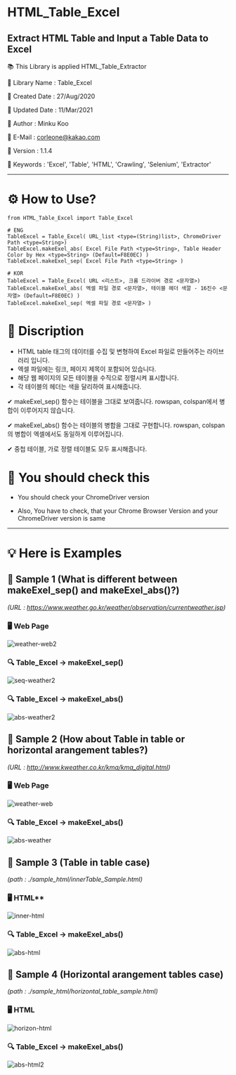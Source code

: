 # HTML_Table_Excel
## Extract HTML Table and Input a Table Data to Excel



📚 This Library is applied HTML_Table_Extractor


📌 Library Name : Table_Excel


📌 Created Date : 27/Aug/2020


📌 Updated Date : 11/Mar/2021


📌 Author : Minku Koo


📌 E-Mail : corleone@kakao.com


📌 Version : 1.1.4


📌 Keywords : 'Excel', 'Table', 'HTML', 'Crawling', 'Selenium', 'Extractor'


----------------------------------------------------------------------------------------------------------------------------

# ⚙ How to Use?
 ```
from HTML_Table_Excel import Table_Excel

# ENG
TableExcel = Table_Excel( URL_list <type=(String)list>, ChromeDriver Path <type=String>)
TableExcel.makeExel_abs( Excel File Path <type=String>, Table Header Color by Hex <type=String> (Default=F8E0EC) )
TableExcel.makeExel_sep( Excel File Path <type=String> )

# KOR
TableExcel = Table_Excel( URL <리스트>, 크롬 드라이버 경로 <문자열>)
TableExcel.makeExel_abs( 엑셀 파일 경로 <문자열>, 테이블 헤더 색깔 - 16진수 <문자열> (Default=F8E0EC) )
TableExcel.makeExel_sep( 엑셀 파일 경로 <문자열> )
```


# 📝 Discription

- HTML table 태그의 데이터를 수집 및 변형하여 Excel 파일로 만들어주는 라이브러리 입니다.
- 엑셀 파일에는 링크, 페이지 제목이 포함되어 있습니다.
- 해당 웹 페이지의 모든 테이블을 수직으로 정렬시켜 표시합니다.
- 각 테이블의 헤더는 색을 달리하여 표시해줍니다.

✔ makeExel_sep() 함수는 테이블을 그대로 보여줍니다. rowspan, colspan에서 병합이 이루어지지 않습니다.

✔ makeExel_abs() 함수는 테이블의 병합을 그대로 구현합니다. rowspan, colspan의 병합이 엑셀에서도 동일하게 이루어집니다.

✔ 중첩 테이블, 가로 정렬 테이블도 모두 표시해줍니다.


# 📢 You should check this

- You should check your ChromeDriver version

- Also, You have to check, that your Chrome Browser Version and your ChromeDriver version is same


----------------------------------------------------------------------------------------------------------------------------

# 💡 Here is Examples

## 📍 Sample 1 (What is different between makeExel_sep() and makeExel_abs()?) ##
*(URL : https://www.weather.go.kr/weather/observation/currentweather.jsp)*


### 🖥 Web Page ###
![weather-web2](https://user-images.githubusercontent.com/25974226/110779854-60cb0800-82a7-11eb-8571-faefdcbe8316.PNG)

### 🔍 Table_Excel -> makeExel_sep() ###
![seq-weather2](https://user-images.githubusercontent.com/25974226/110779541-ffa33480-82a6-11eb-9fce-b2911b81a371.PNG)

### 🔍 Table_Excel -> makeExel_abs() ###
![abs-weather2](https://user-images.githubusercontent.com/25974226/110779532-fd40da80-82a6-11eb-9ebc-8ad580711d0d.PNG)


## 📍 Sample 2 (How about Table in table or horizontal arangement tables?) ##
*(URL : http://www.kweather.co.kr/kma/kma_digital.html)*


### 🖥 Web Page ###
![weather-web](https://user-images.githubusercontent.com/25974226/110779543-ffa33480-82a6-11eb-9f6e-8bc7a1c1d682.PNG)

### 🔍 Table_Excel -> makeExel_abs() ###
![abs-weather](https://user-images.githubusercontent.com/25974226/110779549-00d46180-82a7-11eb-9e4e-3d1365a4a725.PNG)


## 📍 Sample 3 (Table in table case) ##
*(path : ./sample_html/innerTable_Sample.html)*


### 🖥 HTML**
![inner-html](https://user-images.githubusercontent.com/25974226/110779538-ff0a9e00-82a6-11eb-9853-1df9b37610fb.PNG)

### 🔍 Table_Excel -> makeExel_abs() ###

![abs-html](https://user-images.githubusercontent.com/25974226/110779544-003bcb00-82a7-11eb-95ea-e3c128921fb0.PNG)



## 📍 Sample 4 (Horizontal arangement tables case) ##
*(path : ./sample_html/horizontal_table_sample.html)*


### 🖥 HTML ###

![horizon-html](https://user-images.githubusercontent.com/25974226/110779536-fe720780-82a6-11eb-8865-a09c57adc256.PNG)


### 🔍 Table_Excel -> makeExel_abs() ###

![abs-html2](https://user-images.githubusercontent.com/25974226/110779545-003bcb00-82a7-11eb-8f1a-59d1b30ea7b1.PNG)


